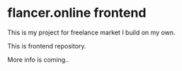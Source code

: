 # flancer.online frontend

This is my project for freelance market I build on my own.

This is frontend repository.

More info is coming..
